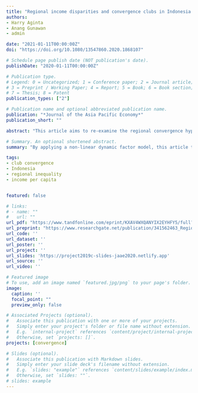 ```yaml
---
title: "Regional income disparities and convergence clubs in Indonesia: New district-level evidence"
authors:
- Harry Aginta
- Anang Gunawan
- admin

date: "2021-01-11T00:00:00Z"
doi: "https://doi.org/10.1080/13547860.2020.1868107"

# Schedule page publish date (NOT publication's date).
publishDate: "2020-01-11T00:00:00Z"

# Publication type.
# Legend: 0 = Uncategorized; 1 = Conference paper; 2 = Journal article;
# 3 = Preprint / Working Paper; 4 = Report; 5 = Book; 6 = Book section;
# 7 = Thesis; 8 = Patent
publication_types: ["2"]

# Publication name and optional abbreviated publication name.
publication: "*Journal of the Asia Pacific Economy*"
publication_short: ""

abstract: "This article aims to re-examine the regional convergence hypothesis on income in Indonesia over the 2000–2017 period. By applying a non-linear dynamic factor model, this article tests the club convergence hypothesis using a novel dataset of income at the district level. The results show significant five convergence clubs in Indonesian districts’ income dynamics, implying the persistence of income disparity problems across districts even after implementing the decentralization policy. The subsequent analysis reveals two appealing features regarding the convergence clubs. First, districts belonging to the same province tend to be in the same club, and second, districts with specific characteristics (i.e. big cities or natural resources-rich regions) dominate the highest income club. Overall, our findings suggest some insightful policy implications, including the importance of differentiated development policies across convergence clubs and inter-provincial development strategies.."

# Summary. An optional shortened abstract.
summary: "By applying a non-linear dynamic factor model, this article tests the club convergence hypothesis using a novel dataset of income at the district level. The results show significant five convergence clubs."

tags:
- club convergence
- Indonesia
- regional inequality
- income per capita


featured: false

# links:
# - name: ""
#   url: ""
url_pdf: "https://www.tandfonline.com/eprint/KXAV4WXQANYIX2EYHFY5/full?target=10.1080/13547860.2020.1868107"
url_preprint: "https://www.researchgate.net/publication/341562463_Regional_Income_Disparities_and_Convergence_Clubs_in_Indonesia_New_District-Level_Evidence_2000-2017"
url_code: ''
url_dataset: ''
url_poster: ''
url_project: ''
url_slides: 'https://project2019c-slides-jaae2020.netlify.app'
url_source: ''
url_video: ''

# Featured image
# To use, add an image named `featured.jpg/png` to your page's folder.
image:
  caption: ''
  focal_point: ""
  preview_only: false

# Associated Projects (optional).
#   Associate this publication with one or more of your projects.
#   Simply enter your project's folder or file name without extension.
#   E.g. `internal-project` references `content/project/internal-project/index.md`.
#   Otherwise, set `projects: []`.
projects: [convergence]

# Slides (optional).
#   Associate this publication with Markdown slides.
#   Simply enter your slide deck's filename without extension.
#   E.g. `slides: "example"` references `content/slides/example/index.md`.
#   Otherwise, set `slides: ""`.
# slides: example
---
```

